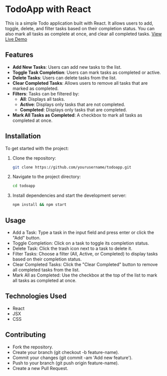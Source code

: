 # TodoApp with React

This is a simple Todo application built with React. It allows users to add, toggle, delete, and filter tasks based on their completion status. You can also mark all tasks as complete at once, and clear all completed tasks.
[View Live Demo](https://todoapp-920g8yp4u-nihat-nadirs-projects.vercel.app/)

## Features

- **Add New Tasks**: Users can add new tasks to the list.
- **Toggle Task Completion**: Users can mark tasks as completed or active.
- **Delete Tasks**: Users can delete tasks from the list.
- **Clear Completed Tasks**: Allows users to remove all tasks that are marked as completed.
- **Filters**: Tasks can be filtered by:
  - **All**: Displays all tasks.
  - **Active**: Displays only tasks that are not completed.
  - **Completed**: Displays only tasks that are completed.
- **Mark All Tasks as Completed**: A checkbox to mark all tasks as completed at once.

## Installation
To get started with the project:

1. Clone the repository:

   ```bash
   git clone https://github.com/yourusername/todoapp.git

2. Navigate to the project directory:
    ```bash
    cd todoapp
3. Install dependencies and start the development server:
    ```bash
    npm install && npm start

## Usage
- Add a Task: Type a task in the input field and press enter or click the "Add" button.
- Toggle Completion: Click on a task to toggle its completion status.
- Delete Task: Click the trash icon next to a task to delete it.
- Filter Tasks: Choose a filter (All, Active, or Completed) to display tasks based on their completion status.
- Clear Completed Tasks: Click the "Clear Completed" button to remove all completed tasks from the list.
- Mark All as Completed: Use the checkbox at the top of the list to mark all tasks as completed at once.

## Technologies Used
- React
- JSX
- CSS

## Contributing
- Fork the repository.
- Create your branch (git checkout -b feature-name).
- Commit your changes (git commit -am 'Add new feature').
- Push to your branch (git push origin feature-name).
- Create a new Pull Request.